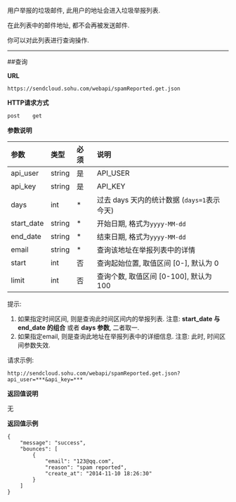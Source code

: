     
用户举报的垃圾邮件, 此用户的地址会进入垃圾举报列表. 

在此列表中的邮件地址, 都不会再被发送邮件.

你可以对此列表进行查询操作.
     
- - -
##查询
     
**URL**
```  
https://sendcloud.sohu.com/webapi/spamReported.get.json
```
   
**HTTP请求方式**   
```bash
post    get
```
    
**参数说明**
    
|参数|类型|必须|说明|    
|:---|:---|:---|:---|
|api_user|string|是|API_USER|
|api_key|string|是|API_KEY|
|days|int|*|过去 days 天内的统计数据 (`days=1`表示今天)| 
|start_date|string|*|开始日期, 格式为`yyyy-MM-dd`|
|end_date|string|*|结束日期, 格式为`yyyy-MM-dd`|
|email|string|*|查询该地址在举报列表中的详情|
|start|int|否|查询起始位置, 取值区间 [0-], 默认为 0|
|limit|int|否|查询个数, 取值区间 [0-100], 默认为 100|

提示:

1. 如果指定时间区间, 则是查询此时间区间内的举报列表. 注意: **start_date 与 end_date 的组合** 或者 **days 参数**, 二者取一. 
2. 如果指定email, 则是查询此地址在举报列表中的详细信息. 注意: 此时, 时间区间参数失效.


请求示例:    
```
http://sendcloud.sohu.com/webapi/spamReported.get.json?api_user=***&api_key=***
```
    
**返回值说明**
    
无    
    
**返回值示例**    
```
{
    "message": "success",
    "bounces": [
        {
            "email": "123@qq.com",
            "reason": "spam reported",
            "create_at": "2014-11-10 18:26:30"
        }
    ]
}
```

